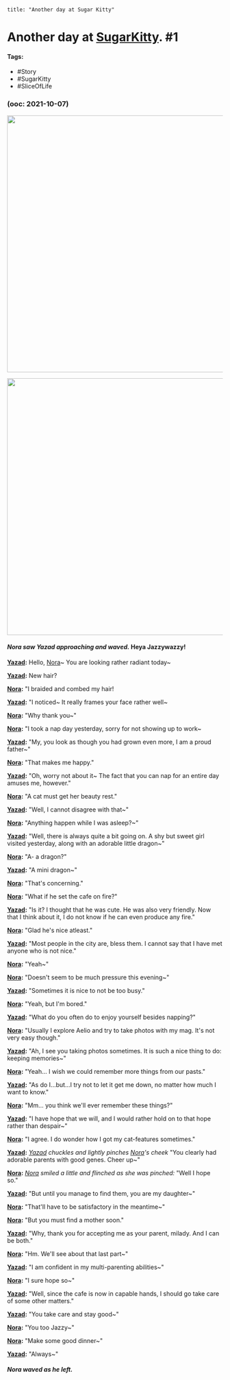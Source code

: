 ```markdown

title: "Another day at Sugar Kitty"

```

# Another day at [SugarKitty](PSO2RP/Places/SugarKitty.md). #1 
#### Tags:
- #Story
- #SugarKitty
- #SliceOfLife

### (ooc: 2021-10-07)
<p align="center">
	<img width="600" src="file:///C:/Users/edvin/Documents/ObsidianVaults/PSO2RP/Images/Sugar Kitty/anotherdayatsugarkitty2.png">
</p>
<p align="center">
	<img width="600" src="file:///C:/Users/edvin/Documents/ObsidianVaults/PSO2RP/Images/Sugar Kitty/anotherdayatsugarkitty1.png">
</p>


#### *Nora saw Yazad approaching and waved.* Heya Jazzywazzy!

**[Yazad](PSO2RP/Characters/YazadAHeydar.md):**	Hello, [Nora](PSO2RP/Characters/NoraHonora.md)~ You are looking rather radiant today~

**[Yazad](PSO2RP/Characters/YazadAHeydar.md):**	New hair?

**[Nora](PSO2RP/Characters/NoraHonora.md):** "I braided and combed my hair!

**[Yazad](PSO2RP/Characters/YazadAHeydar.md):**	"I noticed~ It really frames your face rather well~

**[Nora](PSO2RP/Characters/NoraHonora.md):**	"Why thank you~"

**[Nora](PSO2RP/Characters/NoraHonora.md):**	"I took a nap day yesterday, sorry for not showing up to work~

**[Yazad](PSO2RP/Characters/YazadAHeydar.md):**	"My, you look as though you had grown even more, I am a proud father~"

**[Nora](PSO2RP/Characters/NoraHonora.md):**	"That makes me happy."

**[Yazad](PSO2RP/Characters/YazadAHeydar.md):**	"Oh, worry not about it~ The fact that you can nap for an entire day amuses me, however."

**[Nora](PSO2RP/Characters/NoraHonora.md):**	"A cat must get her beauty rest."

**[Yazad](PSO2RP/Characters/YazadAHeydar.md):**	"Well, I cannot disagree with that~"

**[Nora](PSO2RP/Characters/NoraHonora.md):**	"Anything happen while I was asleep?~"

**[Yazad](PSO2RP/Characters/YazadAHeydar.md):**	"Well, there is always quite a bit going on. A shy but sweet girl visited yesterday, along with 
an adorable little dragon~"

**[Nora](PSO2RP/Characters/NoraHonora.md):**	"A- a dragon?"

**[Yazad](PSO2RP/Characters/YazadAHeydar.md):**	"A mini dragon~"

**[Nora](PSO2RP/Characters/NoraHonora.md):**	"That's concerning."

**[Nora](PSO2RP/Characters/NoraHonora.md):**	"What if he set the cafe on fire?"

**[Yazad](PSO2RP/Characters/YazadAHeydar.md):**	"Is it? I thought that he was cute. He was also very friendly. Now that I think about it, I do not 
know if he can even produce any fire."

**[Nora](PSO2RP/Characters/NoraHonora.md):**	"Glad he's nice atleast."

**[Yazad](PSO2RP/Characters/YazadAHeydar.md):**	"Most people in the city are, bless them. I cannot say that I have met anyone who is not 
nice."

**[Nora](PSO2RP/Characters/NoraHonora.md):**	"Yeah~"

**[Nora](PSO2RP/Characters/NoraHonora.md):**	"Doesn't seem to be much pressure this evening~"

**[Yazad](PSO2RP/Characters/YazadAHeydar.md):**	"Sometimes it is nice to not be too busy."

**[Nora](PSO2RP/Characters/NoraHonora.md):**	"Yeah, but I'm bored."

**[Yazad](PSO2RP/Characters/YazadAHeydar.md):**	"What do you often do to enjoy yourself besides napping?"

**[Nora](PSO2RP/Characters/NoraHonora.md):**	"Usually I explore Aelio and try to take photos with my mag. It's not very easy though."

**[Yazad](PSO2RP/Characters/YazadAHeydar.md):**	"Ah, I see you taking photos sometimes. It is such a nice thing to do: keeping memories~"

**[Nora](PSO2RP/Characters/NoraHonora.md):**	"Yeah... I wish we could remember more things from our pasts."

**[Yazad](PSO2RP/Characters/YazadAHeydar.md):**	"As do I...but...I try not to let it get me down, no matter how much I want to know."

**[Nora](PSO2RP/Characters/NoraHonora.md):**	"Mm... you think we'll ever remember these things?"

**[Yazad](PSO2RP/Characters/YazadAHeydar.md):**	"I have hope that we will, and I would rather hold on to that hope rather than despair~"

**[Nora](PSO2RP/Characters/NoraHonora.md):**	"I agree. I do wonder how I got my cat-features sometimes."

**[Yazad](PSO2RP/Characters/YazadAHeydar.md):**	*[Yazad](PSO2RP/Characters/YazadAHeydar.md) chuckles and lightly pinches [Nora](PSO2RP/Characters/NoraHonora.md)'s cheek* "You clearly had adorable parents with 
good genes. Cheer up~" 

**[Nora](PSO2RP/Characters/NoraHonora.md):**	*[Nora](PSO2RP/Characters/NoraHonora.md) smiled a little and flinched as she was pinched:* "Well I hope so."

**[Yazad](PSO2RP/Characters/YazadAHeydar.md):**	"But until you manage to find them, you are my daughter~"

**[Nora](PSO2RP/Characters/NoraHonora.md):**	"That'll have to be satisfactory in the meantime~"

**[Nora](PSO2RP/Characters/NoraHonora.md):**	"But you must find a mother soon."

**[Yazad](PSO2RP/Characters/YazadAHeydar.md):**	"Why, thank you for accepting me as your parent, milady. And I can be both."

**[Nora](PSO2RP/Characters/NoraHonora.md):**	"Hm. We'll see about that last part~"

**[Yazad](PSO2RP/Characters/YazadAHeydar.md):**	"I am confident in my multi-parenting abilities~" 

**[Nora](PSO2RP/Characters/NoraHonora.md):**	"I sure hope so~"

**[Yazad](PSO2RP/Characters/YazadAHeydar.md):**	"Well, since the cafe is now in capable hands, I should go take care of some other matters."

**[Yazad](PSO2RP/Characters/YazadAHeydar.md):**	"You take care and stay good~"

**[Nora](PSO2RP/Characters/NoraHonora.md):**	"You too Jazzy~"

**[Nora](PSO2RP/Characters/NoraHonora.md):**	"Make some good dinner~"

**[Yazad](PSO2RP/Characters/YazadAHeydar.md):**	"Always~"

#### *Nora waved as he left.*


